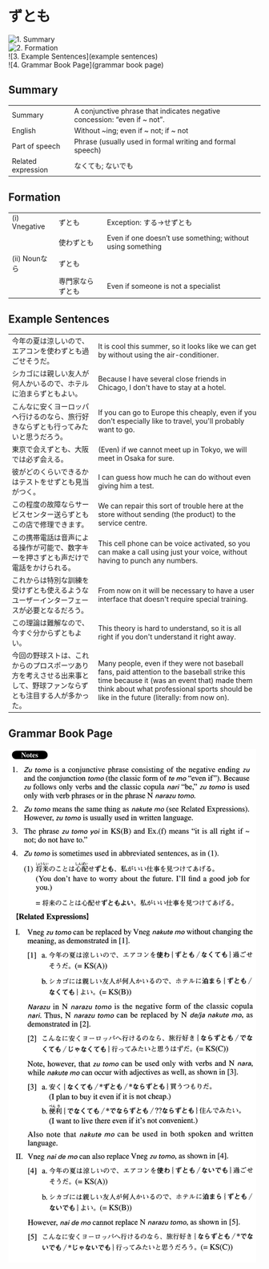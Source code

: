 # ずとも

![1. Summary](summary)<br>
![2. Formation](formation)<br>
![3. Example Sentences](example sentences)<br>
![4. Grammar Book Page](grammar book page)<br>


## Summary

<table><tr>   <td>Summary</td>   <td>A conjunctive phrase that indicates negative concession: “even if ~ not”.</td></tr><tr>   <td>English</td>   <td>Without ~ing; even if ~ not; if ~ not</td></tr><tr>   <td>Part of speech</td>   <td>Phrase (usually used in formal writing and formal speech)</td></tr><tr>   <td>Related expression</td>   <td>なくても; ないでも</td></tr></table>

## Formation

<table class="table"><tbody><tr class="tr head"><td class="td"><span class="numbers">(i)</span> <span class="bold">Vnegative</span></td><td class="td"><span class="concept">ずとも</span></td><td class="td"><span>Exception: する→せずとも</span></td></tr><tr class="tr"><td class="td"></td><td class="td"><span>使わ</span><span class="concept">ずとも</span></td><td class="td"><span>Even if one doesn’t use something; without using something</span></td></tr><tr class="tr head"><td class="td"><span class="numbers">(ii)</span> <span class="bold">Nounなら</span></td><td class="td"><span class="concept">ずとも</span></td><td class="td"></td></tr><tr class="tr"><td class="td"></td><td class="td"><span>専門家なら</span><span class="concept">ずとも</span></td><td class="td"><span>Even if someone is not a specialist</span></td></tr></tbody></table>

## Example Sentences

<table><tr>   <td>今年の夏は涼しいので、エアコンを使わずとも過ごせそうだ。</td>   <td>It is cool this summer, so it looks like we can get by without using the air-conditioner.</td></tr><tr>   <td>シカゴには親しい友人が何人かいるので、ホテルに泊まらずともよい。</td>   <td>Because I have several close friends in Chicago, I don't have to stay at a hotel.</td></tr><tr>   <td>こんなに安くヨーロッパへ行けるのなら、旅行好きならずとも行ってみたいと思うだろう。</td>   <td>If you can go to Europe this cheaply, even if you don't especially like to travel, you'll probably want to go.</td></tr><tr>   <td>東京で会えずとも、大阪では必ず会える。</td>   <td>(Even) if we cannot meet up in Tokyo, we will meet in Osaka for sure.</td></tr><tr>   <td>彼がどのくらいできるかはテストをせずとも見当がつく。</td>   <td>I can guess how much he can do without even giving him a test.</td></tr><tr>   <td>この程度の故障ならサービスセンター送らずともこの店で修理できます。</td>   <td>We can repair this sort of trouble here at the store without sending (the product) to the service centre.</td></tr><tr>   <td>この携帯電話は音声による操作が可能で、数字キーを押さずとも声だけで電話をかけられる。</td>   <td>This cell phone can be voice activated, so you can make a call using just your voice, without having to punch any numbers.</td></tr><tr>   <td>これからは特別な訓練を受けずとも使えるようなユーザーインターフェースが必要となるだろう。</td>   <td>From now on it will be necessary to have a user interface that doesn't require special training.</td></tr><tr>   <td>この理論は難解なので、今すぐ分からずともよい。</td>   <td>This theory is hard to understand, so it is all right if you don't understand it right away.</td></tr><tr>   <td>今回の野球ストは、これからのプロスポーツあり方を考えさせる出来事として、野球ファンならずとも注目する人が多かった。</td>   <td>Many people, even if they were not baseball fans, paid attention to the baseball strike this time because it (was an event that) made them think about what professional sports should be like in the future (literally: from now on).</td></tr></table>

## Grammar Book Page

![](../img/Advancedずとも.png)

